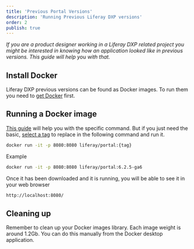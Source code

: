 ```yaml
---
title: 'Previous Portal Versions'
description: 'Running Previous Liferay DXP versions'
order: 2
publish: true
---
```


_If you are a product designer working in a Liferay DXP related project you might be interested in knowing how an application looked like in previous versions. This guide will help you with that._


## Install Docker

Liferay DXP previous versions can be found as Docker images. To run them you need to [get Docker](https://www.docker.com/products/docker-desktop) first.

## Running a Docker image

[This guide](https://hub.docker.com/r/liferay/portal) will help you with the specific command. But if you just need the basic, [select a tag](https://hub.docker.com/r/liferay/portal/tags?page=1&ordering=last_updated) to replace in the following command and run it.

```bash
docker run -it -p 8080:8080 liferay/portal:{tag}
```

Example

```bash
docker run -it -p 8080:8080 liferay/portal:6.2.5-ga6
```

Once it has been downloaded and it is running, you will be able to see it in your web browser
```bash
http://localhost:8080/
```

## Cleaning up

Remember to clean up your Docker images library. Each image weight is around 1.2Gb. You can do this manually from the Docker desktop application.

